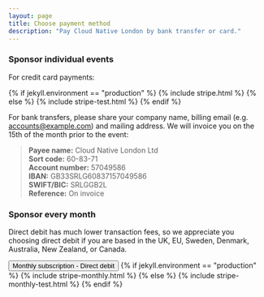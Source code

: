 ```yaml
---
layout: page
title: Choose payment method
description: "Pay Cloud Native London by bank transfer or card."
---
```


<!-- Load Stripe.js on your website. -->
<script src="https://js.stripe.com/v3"></script>

### Sponsor individual events

For credit card payments:

{% if jekyll.environment == "production" %}
{% include stripe.html %}
{% else %}
{% include stripe-test.html %}
{% endif %}

For bank transfers, please share your company name, billing email (e.g. accounts@example.com) and mailing address. We will invoice you on the 15th of the month prior to the event:

> **Payee name:** Cloud Native London Ltd  
> **Sort code:** 60-83-71  
> **Account number:** 57049586  
> **IBAN:** GB33SRLG60837157049586  
> **SWIFT/BIC:** SRLGGB2L  
> **Reference:** On invoice   

### Sponsor every month

Direct debit has much lower transaction fees, so we appreciate you choosing direct debit if you are based in the UK, EU, Sweden, Denmark, Australia, New Zealand, or Canada.

<button class="gocardless" onclick="location.href='https://pay.gocardless.com/AL0005Y5QAX5A6'" type="button">Monthly subscription - Direct debit</button> {% if jekyll.environment == "production" %}
{% include stripe-monthly.html %}
{% else %}
{% include stripe-monthly-test.html %}
{% endif %}

